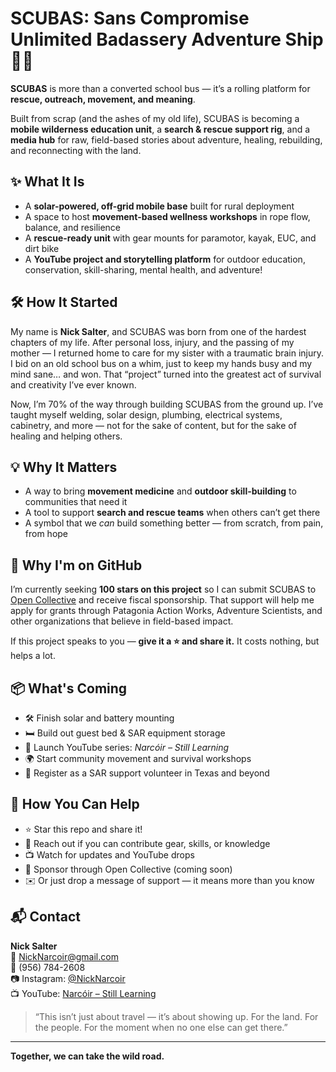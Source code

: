 
# SCUBAS: Sans Compromise Unlimited Badassery Adventure Ship 🚐🔥

**SCUBAS** is more than a converted school bus — it’s a rolling platform for **rescue, outreach, movement, and meaning**.

Built from scrap (and the ashes of my old life), SCUBAS is becoming a **mobile wilderness education unit**, a **search & rescue support rig**, and a **media hub** for raw, field-based stories about adventure, healing, rebuilding, and reconnecting with the land.

## ✨ What It Is

- A **solar-powered, off-grid mobile base** built for rural deployment  
- A space to host **movement-based wellness workshops** in rope flow, balance, and resilience  
- A **rescue-ready unit** with gear mounts for paramotor, kayak, EUC, and dirt bike  
- A **YouTube project and storytelling platform** for outdoor education, conservation, skill-sharing, mental health, and adventure!

## 🛠️ How It Started

My name is **Nick Salter**, and SCUBAS was born from one of the hardest chapters of my life. After personal loss, injury, and the passing of my mother — I returned home to care for my sister with a traumatic brain injury. I bid on an old school bus on a whim, just to keep my hands busy and my mind sane… and won. That “project” turned into the greatest act of survival and creativity I’ve ever known.

Now, I’m 70% of the way through building SCUBAS from the ground up. I’ve taught myself welding, solar design, plumbing, electrical systems, cabinetry, and more — not for the sake of content, but for the sake of healing and helping others.

## 💡 Why It Matters

- A way to bring **movement medicine** and **outdoor skill-building** to communities that need it  
- A tool to support **search and rescue teams** when others can’t get there  
- A symbol that we *can* build something better — from scratch, from pain, from hope

## 🌱 Why I'm on GitHub

I’m currently seeking **100 stars on this project** so I can submit SCUBAS to [Open Collective](https://opencollective.com/) and receive fiscal sponsorship. That support will help me apply for grants through Patagonia Action Works, Adventure Scientists, and other organizations that believe in field-based impact.

If this project speaks to you — **give it a ⭐️ and share it.** It costs nothing, but helps a lot.

## 📦 What's Coming

- 🛠️ Finish solar and battery mounting  
- 🛏️ Build out guest bed & SAR equipment storage  
- 🎥 Launch YouTube series: *Narcóir – Still Learning*  
- 🌍 Start community movement and survival workshops  
- 🚨 Register as a SAR support volunteer in Texas and beyond

## 🙌 How You Can Help

- ⭐️ Star this repo and share it!  
- 🤝 Reach out if you can contribute gear, skills, or knowledge  
- 📺 Watch for updates and YouTube drops  
- 💸 Sponsor through Open Collective (coming soon)  
- ✉️ Or just drop a message of support — it means more than you know

## 📬 Contact

**Nick Salter**  
📧 NickNarcoir@gmail.com  
📱 (956) 784-2608  
📷 Instagram: [@NickNarcoir](https://instagram.com/nicknarcoir)  
📺 YouTube: [Narcóir – Still Learning](https://youtube.com/@narcóir)

> “This isn’t just about travel — it’s about showing up. For the land. For the people. For the moment when no one else can get there.”

---

**Together, we can take the wild road.**
